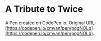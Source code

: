 # A Tribute to Twice

A Pen created on CodePen.io. Original URL: [https://codepen.io/cmvan/pen/pogNOLq](https://codepen.io/cmvan/pen/pogNOLq).


